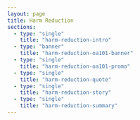 ```yaml
---
layout: page
title: Harm Reduction
sections:
  - type: "single"
    title: "harm-reduction-intro"
  - type: "banner"
    title: "harm-reduction-oa101-banner"
  - type: "single"
    title: "harm-reduction-oa101-promo"
  - type: "single"
    title: "harm-reduction-quote"
  - type: "single"
    title: "harm-reduction-story"
  - type: "single"
    title: "harm-reduction-summary"
---
```

